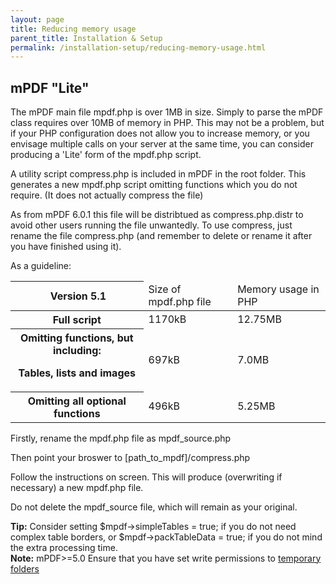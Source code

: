 ```yaml
---
layout: page
title: Reducing memory usage
parent_title: Installation & Setup
permalink: /installation-setup/reducing-memory-usage.html
---
```


<div id="bpmbook" class="bpmbook" style="direction:ltr;">
<div class="topic_user_field">
<div id="U0">
<h2>mPDF "Lite"</h2>
<p>The mPDF main file <span class="filename">mpdf.php</span> is over 1MB in size. Simply to parse the mPDF class requires over 10MB of memory in PHP. This may not be a problem, but if your PHP configuration does not allow you to increase memory, or you envisage multiple calls on your server at the same time, you can consider producing a 'Lite' form of the mpdf.php script.</p>
<p>A utility script <span class="filename">compress.php</span> is included in mPDF in the root folder. This generates a new <span class="filename">mpdf.php</span> script omitting functions which you do not require. (It does not actually compress the file)</p>
<p>As from mPDF 6.0.1 this file will be distribtued as compress.php.distr to avoid other users running the file unwantedly. To use compress, just rename the file compress.php (and remember to delete or rename it after you have finished using it).</p>
<p>As a guideline:</p>
<table class="bpmTopnTailC"> <thead>
<tr> <th>&nbsp;Version 5.1

</th>
<td>Size of mpdf.php file</td>
<td>Memory usage in PHP</td>
</tr>
</thead> <tbody>
<tr> <th>Full script</th>
<td>1170kB</td>
<td>12.75MB</td>
</tr>
<tr> <th>Omitting functions, but including:

Tables, lists and images</th>
<td>697kB</td>
<td>7.0MB</td>
</tr>
<tr> <th>Omitting all optional functions</th>
<td>496kB</td>
<td>5.25MB</td>
</tr>
</tbody> </table>
<p>Firstly, rename the <span class="filename">mpdf.php</span> file as <span class="filename">mpdf_source.php</span></p>
<p>Then point your broswer to <span class="filename">[path_to_mpdf]/compress.php</span></p>
<p>Follow the instructions on screen. This will produce (overwriting if necessary) a new <span class="filename">mpdf.php</span> file.</p>
<p>Do not delete the <span class="filename">mpdf_source</span> file, which will remain as your original.</p>

<div class="alert alert-info" role="alert"><b>Tip:</b> Consider setting <span class="parameter">$mpdf-&gt;simpleTables = true;</span> if you do not need complex table borders, or <span class="parameter">$mpdf-&gt;packTableData = true;</span> if you do not mind the extra processing time.</div>

<div class="alert alert-info" role="alert"><b>Note:</b> mPDF&gt;=5.0 Ensure that you have set write permissions to <a href="/installation-setup/folders-for-temporary-files.html">temporary folders</a></div>
</div>
</div>


